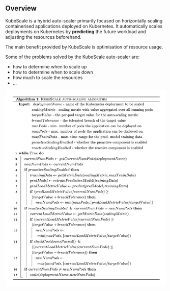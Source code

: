 Overview
------------------

KubeScale is a hybrid auto-scaler primarily focused on horizontally scaling containerised applications deployed on Kubernetes.
It automatically scales deployments on Kubernetes by <b>predicting</b> the future workload and adjusting the resources beforehand.

The main benefit provided by KubeScale is optimisation of resource usage.

Some of the problems solved by the KubeScale auto-scaler are:
- how to determine when to scale up
- how to determine when to scale down
- how much to scale the resources
- ...

![KubeScale algorithm](KubeScale_algo.jpg)
